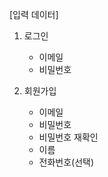 [입력 데이터]

1. 로그인
   - 이메일
   - 비밀번호

2. 회원가입
   - 이메일
   - 비밀번호
   - 비밀번호 재확인
   - 이름
   - 전화번호(선택)
